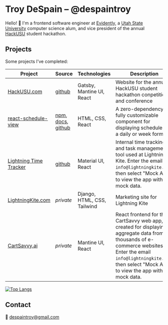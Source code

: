 # Troy DeSpain – @despaintroy

Hello! 👋 I'm a frontend software engineer at [Evidently](https://evidently.com), a [Utah State University](https://www.usu.edu/) computer science alum, and vice president of the annual [HackUSU](https://hackusu.com) student hackathon.

## Projects

Some projects I've completed:

| Project | Source | Technologies | Description|
|---------|--------|--------------|------------|
| [HackUSU.com](https://hackusu.com) | [github](https://github.com/despaintroy/hack-usu-site-2022) | Gatsby, Mantine UI, React | Website for the annual HackUSU student hackathon conpetition and conference |
| [react-schedule-view](https://despaintroy.github.io/react-schedule-view) | [npm](https://www.npmjs.com/package/react-schedule-view), [docs](https://despaintroy.github.io/react-schedule-view), [github](https://github.com/despaintroy/react-schedule-view) | HTML, CSS, React |  A zero-dependency, fully customizable component for displaying schedules in a daily or week format |
| [Lightning Time Tracker](https://time-app.cs.lightningkite.com) | [github](https://github.com/lightningkite/lightning-time-tracker-web) | Material UI, React |  Internal time tracking and task management tool used at Lightning Kite. Enter the email `info@lightningkite.com`, then select "Mock API" to view the app with mock data. |
| [LightningKite.com](https://www.lightningkite.com) | *private* | Django, HTML, CSS, Tailwind |  Marketing site for Lightning Kite |
| [CartSavvy.ai](https://app.cartsavvy.ai) | *private* | Mantine UI, React |  React frontend for the CartSavvy web app, created for displaying aggregate data from thousands of e-commerce websites. Enter the email `info@lightningkite.com`, then select "Mock API" to view the app with mock data. |


[![Top Langs](https://github-readme-stats.vercel.app/api/top-langs/?username=despaintroy&layout=compact)](https://github.com/despaintroy)

## Contact

📧 [despaintroy@gmail.com](mailto:despaintroy@gmail.com)
